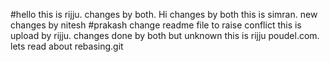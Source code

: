 #hello
this is rijju.
changes by both. Hi
changes by both
this is simran.
new changes by nitesh
#prakash change readme file to raise conflict
this is upload by rijju.
changes done by both but unknown
this is rijju poudel.com.
lets read about rebasing.git

